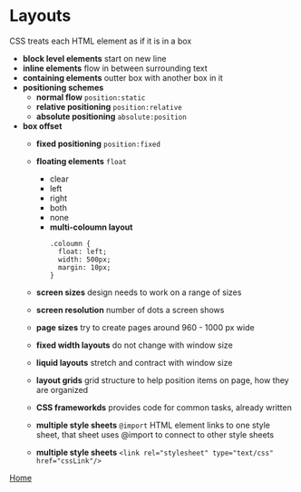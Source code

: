 # Layouts
CSS treats each HTML element as if it is in a box
- **block level elements** start on new line
- **inline elements** flow in between surrounding text
- **containing elements** outter box with another box in it
- **positioning schemes**
  - **normal flow** `position:static`
  - **relative positioning**
    `position:relative`
  - **absolute positioning** `absolute:position`
- **box offset** 
  - **fixed positioning** `position:fixed`
  - **floating elements** `float`
    - clear
    - left
    - right
    - both
    - none
    - **multi-coloumn layout** 
      ```
      .coloumn {
        float: left;
        width: 500px;
        margin: 10px;
      }
      ```

  - **screen sizes** design needs to work on a range of sizes
  - **screen resolution** number of dots a screen shows
  - **page sizes** try to create pages around 960 - 1000 px wide
  - **fixed width layouts** do not change with window size
  - **liquid layouts** stretch and contract with window size
  - **layout grids** grid structure to help position items on page, how they are organized
  - **CSS frameworkds** provides code for common tasks, already written
  - **multiple style sheets** `@import` HTML element links to one style sheet, that sheet uses @import to connect to other style sheets
  - **multiple style sheets** `<link rel="stylesheet" type="text/css" href="cssLink"/>`

[Home](../README.md)